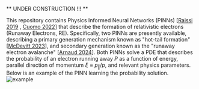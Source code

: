 ** UNDER CONSTRUCTION !!! **

This repository contains Physics Informed Neural Networks (PINNs) [[Raissi 2019](https://doi.org/10.1016/j.jcp.2018.10.045) , [Cuomo 2022](https://doi.org/10.1007/s10915-022-01939-z)] that describe the formation of relativistic electrons (Runaway Electrons, RE). Specifically, two PINNs are presently available, describing a primary generation mechanism known as "hot-tail formation" [[McDevitt 2023](https://doi.org/10.1063/5.0164712)], and secondary generation known as the "runaway electron avalanche" [[Arnaud 2024](https://doi.org/10.48550/arXiv.2403.04948)]. Both PINNs solve a PDE that describes the probability of an electron running away $P$ as a function of energy, parallel direction of momentum $\xi \equiv p_\Vert/p$, and relevant physics parameters. Below is an example of the PINN learning the probability solution. ![example](RPF.gif)
